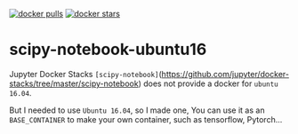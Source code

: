 [![docker pulls](https://img.shields.io/docker/pulls/lonelygo/scipy-notebook-ubuntu16.svg)](https://hub.docker.com/r/lonelygo/scipy-notebook-ubuntu16/)
[![docker stars](https://img.shields.io/docker/stars/lonelygo/scipy-notebook-ubuntu16.svg)](https://hub.docker.com/r/lonelygo/scipy-notebook-ubuntu16/)

# scipy-notebook-ubuntu16

Jupyter Docker Stacks `[scipy-notebook]`(https://github.com/jupyter/docker-stacks/tree/master/scipy-notebook) does not provide a docker for `ubuntu 16.04`.  

But I needed to use `Ubuntu 16.04`, so I made one, You can use it as an `BASE_CONTAINER` to make your own container, such as tensorflow, Pytorch...